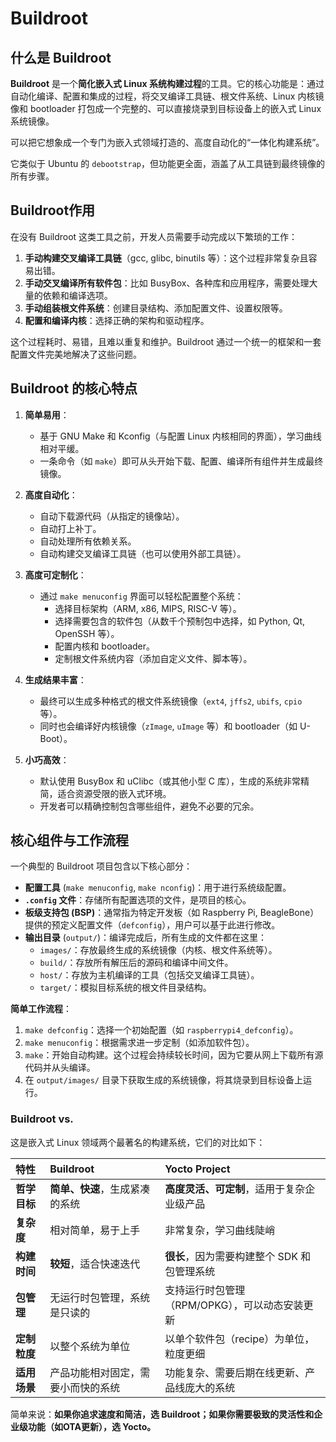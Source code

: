 # Buildroot

## 什么是 Buildroot

**Buildroot** 是一个**简化嵌入式 Linux 系统构建过程**的工具。它的核心功能是：通过自动化编译、配置和集成的过程，将交叉编译工具链、根文件系统、Linux 内核镜像和 bootloader 打包成一个完整的、可以直接烧录到目标设备上的嵌入式 Linux 系统镜像。

可以把它想象成一个专门为嵌入式领域打造的、高度自动化的“一体化构建系统”。

它类似于 Ubuntu 的 `debootstrap`，但功能更全面，涵盖了从工具链到最终镜像的所有步骤。



## Buildroot作用

在没有 Buildroot 这类工具之前，开发人员需要手动完成以下繁琐的工作：
1.  **手动构建交叉编译工具链**（gcc, glibc, binutils 等）：这个过程非常复杂且容易出错。
2.  **手动交叉编译所有软件包**：比如 BusyBox、各种库和应用程序，需要处理大量的依赖和编译选项。
3.  **手动组装根文件系统**：创建目录结构、添加配置文件、设置权限等。
4.  **配置和编译内核**：选择正确的架构和驱动程序。

这个过程耗时、易错，且难以重复和维护。Buildroot 通过一个统一的框架和一套配置文件完美地解决了这些问题。



## Buildroot 的核心特点

1.  **简单易用**：
    *   基于 GNU Make 和 Kconfig（与配置 Linux 内核相同的界面），学习曲线相对平缓。
    *   一条命令（如 `make`）即可从头开始下载、配置、编译所有组件并生成最终镜像。

2.  **高度自动化**：
    *   自动下载源代码（从指定的镜像站）。
    *   自动打上补丁。
    *   自动处理所有依赖关系。
    *   自动构建交叉编译工具链（也可以使用外部工具链）。

3.  **高度可定制化**：
    *   通过 `make menuconfig` 界面可以轻松配置整个系统：
        *   选择目标架构（ARM, x86, MIPS, RISC-V 等）。
        *   选择需要包含的软件包（从数千个预制包中选择，如 Python, Qt, OpenSSH 等）。
        *   配置内核和 bootloader。
        *   定制根文件系统内容（添加自定义文件、脚本等）。

4.  **生成结果丰富**：
    *   最终可以生成多种格式的根文件系统镜像（`ext4`, `jffs2`, `ubifs`, `cpio` 等）。
    *   同时也会编译好内核镜像（`zImage`, `uImage` 等）和 bootloader（如 U-Boot）。

5.  **小巧高效**：
    *   默认使用 BusyBox 和 uClibc（或其他小型 C 库），生成的系统非常精简，适合资源受限的嵌入式环境。
    *   开发者可以精确控制包含哪些组件，避免不必要的冗余。



## 核心组件与工作流程

一个典型的 Buildroot 项目包含以下核心部分：

*   **配置工具** (`make menuconfig`, `make nconfig`)：用于进行系统级配置。
*   **`.config` 文件**：存储所有配置选项的文件，是项目的核心。
*   **板级支持包 (BSP)**：通常指为特定开发板（如 Raspberry Pi, BeagleBone）提供的预定义配置文件（`defconfig`），用户可以基于此进行修改。
*   **输出目录** (`output/`)：编译完成后，所有生成的文件都在这里：
    *   `images/`：存放最终生成的系统镜像（内核、根文件系统等）。
    *   `build/`：存放所有解压后的源码和编译中间文件。
    *   `host/`：存放为主机编译的工具（包括交叉编译工具链）。
    *   `target/`：模拟目标系统的根文件目录结构。

**简单工作流程**：
1.  `make defconfig`：选择一个初始配置（如 `raspberrypi4_defconfig`）。
2.  `make menuconfig`：根据需求进一步定制（如添加软件包）。
3.  `make`：开始自动构建。这个过程会持续较长时间，因为它要从网上下载所有源代码并从头编译。
4.  在 `output/images/` 目录下获取生成的系统镜像，将其烧录到目标设备上运行。



### Buildroot vs. 

这是嵌入式 Linux 领域两个最著名的构建系统，它们的对比如下：

| 特性         | Buildroot                          | Yocto Project                                  |
| :----------- | :--------------------------------- | :--------------------------------------------- |
| **哲学目标** | **简单、快速**，生成紧凑的系统     | **高度灵活、可定制**，适用于复杂企业级产品     |
| **复杂度**   | 相对简单，易于上手                 | 非常复杂，学习曲线陡峭                         |
| **构建时间** | **较短**，适合快速迭代             | **很长**，因为需要构建整个 SDK 和包管理系统    |
| **包管理**   | 无运行时包管理，系统是只读的       | 支持运行时包管理（RPM/OPKG），可以动态安装更新 |
| **定制粒度** | 以整个系统为单位                   | 以单个软件包（recipe）为单位，粒度更细         |
| **适用场景** | 产品功能相对固定，需要小而快的系统 | 功能复杂、需要后期在线更新、产品线庞大的系统   |

简单来说：**如果你追求速度和简洁，选 Buildroot；如果你需要极致的灵活性和企业级功能（如OTA更新），选 Yocto。**



